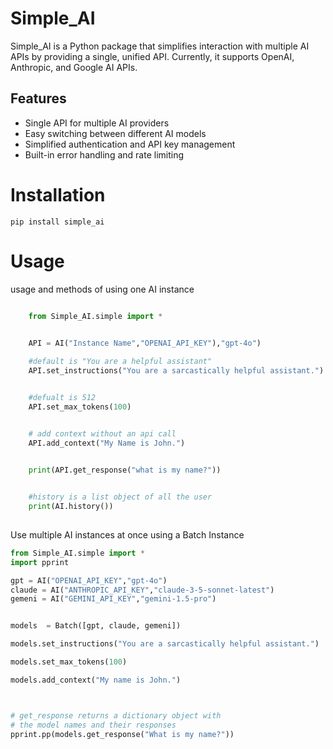 Simple_AI
=========

Simple_AI is a Python package that simplifies interaction with multiple AI APIs by providing a single, unified API. Currently, it supports OpenAI, Anthropic, and Google AI APIs.


## Features

- Single API for multiple AI providers
- Easy switching between different AI models
- Simplified authentication and API key management
- Built-in error handling and rate limiting


Installation
============


    pip install simple_ai


Usage
========


usage and methods of using one AI instance

```python

    from Simple_AI.simple import *


    API = AI("Instance Name","OPENAI_API_KEY"),"gpt-4o")
    
    #default is "You are a helpful assistant"
    API.set_instructions("You are a sarcastically helpful assistant.")


    #defualt is 512
    API.set_max_tokens(100)


    # add context without an api call
    API.add_context("My Name is John.")


    print(API.get_response("what is my name?"))

    
    #history is a list object of all the user 
    print(AI.history())
    
```

Use multiple AI instances at once using a Batch Instance


```python
from Simple_AI.simple import *
import pprint

gpt = AI("OPENAI_API_KEY","gpt-4o")
claude = AI("ANTHROPIC_API_KEY","claude-3-5-sonnet-latest")
gemeni = AI("GEMINI_API_KEY","gemini-1.5-pro")


models  = Batch([gpt, claude, gemeni])

models.set_instructions("You are a sarcastically helpful assistant.")

models.set_max_tokens(100)

models.add_context("My name is John.")



# get_response returns a dictionary object with
# the model names and their responses
pprint.pp(models.get_response("What is my name?"))




```








